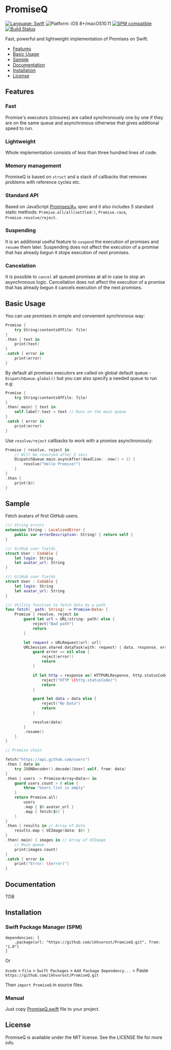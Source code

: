 # PromiseQ

[![Language: Swift](https://img.shields.io/badge/language-swift-f48041.svg?style=flat)](https://developer.apple.com/swift)
![Platform: iOS 8+/macOS10.11](https://img.shields.io/badge/platform-iOS%20|%20macOS%20|%20tvOS%20|%20watchOS%20|%20Linux-blue.svg?style=flat)
[![SPM compatible](https://img.shields.io/badge/SPM-compatible-4BC51D.svg?style=flat)](https://swift.org/package-manager/)
[![Build Status](https://travis-ci.org/ikhvorost/PromiseQ.svg?branch=master)](https://travis-ci.org/ikhvorost/PromiseQ)

Fast, powerful and lightweight implementation of Promises on Swift.

- [Features](#features)		
- [Basic Usage](#basic-usage)		
- [Sample](#sample)
- [Documentation](#documentation)
- [Installation](#installation)
- [License](#license)

## Features

### Fast
Promise's executors (closures) are called synchronously one by one if they are on the same queue and asynchronous otherwise that gives additional speed to run.

### Lightweight
Whole implementation consists of less than three hundred lines of code.

### Memory management
PromiseQ is based on `struct` and a stack of callbacks that removes problems with reference cycles etc.

### Standard API
Based on JavaScript [Promises/A+](https://promisesaplus.com/) spec and it also includes 5 standard static methods: `Promise.all/all(settled:)`, `Promise.race`, `Promise.resolve/reject`.

### Suspending
It is an additional useful feature to `suspend` the execution of promises and `resume` them later. Suspending does not affect the execution of a promise that has already begun it stops execution of next promises.

### Cancelation
It is possible to `cancel` all queued promises at all in case to stop an asynchronous logic. Cancellation does not affect the execution of a promise that has already begun it cancels execution of the next promises.

## Basic Usage

You can use promises in simple and convenient synchronous way:

```swift
Promise {
	try String(contentsOfFile: file)
}
.then { text in
	print(text)
}
.catch { error in
	print(error)
}
```

By default all promises executors are called on global default queue - `DispatchQueue.global()` but you can also specify a needed queue to run e.g:

```swift
Promise {
	try String(contentsOfFile: file)
}
.then(.main) { text in
	self.label?.text = text // Runs on the main queue
}
.catch { error in
	print(error)
}
```

Use `resolve/reject` callbacks to work with a promise asynchronously:

```swift
Promise { resolve, reject in
	// Will be resolved after 2 secs
	DispatchQueue.main.asyncAfter(deadline: .now() + 2) {
		resolve("Hello Promise!")
	}
}
.then {
	print($0)
}
```

## Sample

Fetch avatars of first GitHub users.

```swift
/// String errors
extension String : LocalizedError {
	public var errorDescription: String? { return self }
}

/// GitHub user fields
struct User : Codable {
	let login: String
	let avatar_url: String
}

/// GitHub user fields
struct User : Codable {
	let login: String
	let avatar_url: String
}

/// Utility function to fetch data by a path
func fetch(_ path: String) -> Promise<Data> {
	Promise { resolve, reject in
		guard let url = URL(string: path) else {
			reject("Bad path")
			return
		}

		let request = URLRequest(url: url)
		URLSession.shared.dataTask(with: request) { data, response, error in
			guard error == nil else {
				reject(error!)
				return
			}

			if let http = response as? HTTPURLResponse, http.statusCode != 200 {
				reject("HTTP \(http.statusCode)")
				return
			}

			guard let data = data else {
				reject("No Data")
				return
			}

			resolve(data)
		}
		.resume()
	}
}

// Promise chain

fetch("https://api.github.com/users")
.then { data in
	try JSONDecoder().decode([User].self, from: data)
}
.then { users -> Promise<Array<Data>> in
	guard users.count > 0 else {
		throw "Users list is empty"
	}
	return Promise.all(
		users
		.map { $0.avatar_url }
		.map { fetch($0) }
	)
}
.then { results in // Array of Data
	results.map { UIImage(data: $0) }
}
.then(.main) { images in // Array of UIImage
	// Main queue
	print(images.count)
}
.catch { error in
	print("Error: \(error)")
}
```


## Documentation

TDB

## Installation

### Swift Package Manager (SPM)

```
dependencies: [
    .package(url: "https://github.com/ikhvorost/PromiseQ.git", from: "1.0")
]
```

Or

`Xcode` > `File` > `Swift Packages` > `Add Package Dependency...` > Paste `https://github.com/ikhvorost/PromiseQ.git`

Then `import PromiseQ` in source files.

### Manual

Just copy [PromiseQ.swift](Sources/PromiseQ/PromiseQ.swift) file to your project.

## License

PromiseQ is available under the MIT license. See the LICENSE file for more info.
